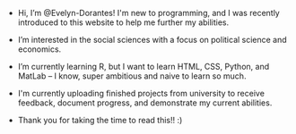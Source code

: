 - Hi, I’m @Evelyn-Dorantes! I'm new to programming, and I was recently introduced to this website to help me further my abilities.
- I’m interested in the social sciences with a focus on political science and economics.
- I’m currently learning R, but I want to learn HTML, CSS, Python, and MatLab – I know, super ambitious and naive to learn so much.
- I'm currently uploading finished projects from university to receive feedback, document progress, and demonstrate my current abilities.

- Thank you for taking the time to read this!! :)

<!---
Evelyn-Dorantes/Evelyn-Dorantes is a ✨ special ✨ repository because its `README.md` (this file) appears on your GitHub profile.
You can click the Preview link to take a look at your changes.
--->
